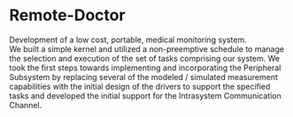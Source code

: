 # Remote-Doctor
Development of a low cost, portable, medical monitoring system.  
We built a simple kernel and utilized a non-preemptive schedule to manage the selection and execution of the set of tasks comprising our system. We took the first steps towards implementing and incorporating the Peripheral Subsystem by replacing several of the modeled / simulated measurement capabilities with the initial design of the drivers to support the specified tasks and developed the initial support for the Intrasystem Communication Channel. 
